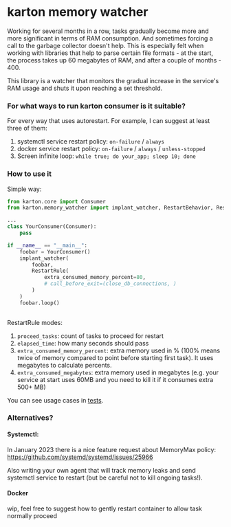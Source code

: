 # karton memory watcher

Working for several months in a row, tasks gradually become more and more significant in terms of RAM consumption.
And sometimes forcing a call to the garbage collector doesn't help.
This is especially felt when working with libraries that help to parse certain file formats -
at the start, the process takes up 60 megabytes of RAM, and after a couple of months - 400.

This library is a watcher that monitors the gradual increase in the service's RAM usage and shuts
it upon reaching a set threshold.

### For what ways to run karton consumer is it suitable?

For every way that uses autorestart. For example, I can suggest at least three of them:

1. systemctl service restart policy: `on-failure` / `always`
2. docker service restart policy: `on-failure` / `always` / `unless-stopped`
3. Screen infinite loop: `while true; do your_app; sleep 10; done`


### How to use it

Simple way:
```python
from karton.core import Consumer
from karton.memory_watcher import implant_watcher, RestartBehavior, RestartRule

...
class YourConsumer(Consumer):
    pass

if __name__ == "__main__":
    foobar = YourConsumer()
    implant_watcher(
        foobar,
        RestartRule(
            extra_consumed_memory_percent=80,
            # call_before_exit=(close_db_connections, )
        )
    )
    foobar.loop()
    
```

RestartRule modes:
1. `proceed_tasks`: count of tasks to proceed for restart
2. `elapsed_time`: how many seconds should pass
3. `extra_consumed_memory_percent`: extra memory used in % (100% means twice of memory compared to point before starting first task). It uses megabytes to calculate percents.
4. `extra_consumed_megabytes`: extra memory used in megabytes (e.g. your service at start uses 60MB and you need to kill it if it consumes extra 500+ MB)

You can see usage cases in [tests](./tests).

### Alternatives?

#### Systemctl:

In January 2023 there is a nice feature request about MemoryMax policy:
https://github.com/systemd/systemd/issues/25966

Also writing your own agent that will track memory leaks and send systemctl service to restart (but be careful not to kill ongoing tasks!).

#### Docker

wip, feel free to suggest how to gently restart container to allow task normally proceed